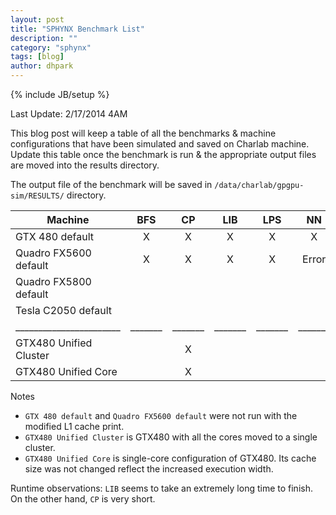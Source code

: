 ```yaml
---
layout: post
title: "SPHYNX Benchmark List"
description: ""
category: "sphynx"
tags: [blog]
author: dhpark
---
```

{% include JB/setup %}

Last Update: 2/17/2014 4AM

This blog post will keep a table of all the benchmarks & machine configurations that have been simulated and saved on Charlab machine. Update this table once the benchmark is run & the appropriate output files are moved into the results directory.

The output file of the benchmark will be saved in `/data/charlab/gpgpu-sim/RESULTS/` directory.


| Machine                |  BFS  |   CP  |  LIB  |  LPS  |   NN  |  NQU  |  RAY  |  STO  |
| ---------------------- | :---: | :---: | :---: | :---: | :---: | :---: | :---: | :---: |
| GTX 480 default        |  X    |   X   |   X   |   X   |   X   |   X   |   X   |   X   |
| Quadro FX5600 default  |  X    |   X   |   X   |   X   | Error |   X   |   X   |   X   |
| Quadro FX5800 default  |       |       |       |       |       |       |       |       |
| Tesla C2050 default    |       |       |       |       |       |       |       |       |
| _______________________|_______|_______|_______|_______|_______|_______|_______|_______|
| GTX480 Unified Cluster |       |   X   |       |       |       |       |       |       |
| GTX480 Unified Core    |       |   X   |       |       |       |       |       |       |
 
Notes
 *  `GTX 480 default` and `Quadro FX5600 default` were not run with the modified L1 cache print.
 *  `GTX480 Unified Cluster` is GTX480 with all the cores moved to a single cluster.
 *  `GTX480 Unified Core` is single-core configuration of GTX480. Its cache size was not changed reflect the increased execution width.
 
 
Runtime observations: `LIB` seems to take an extremely long time to finish. On the other hand, `CP` is very short.










